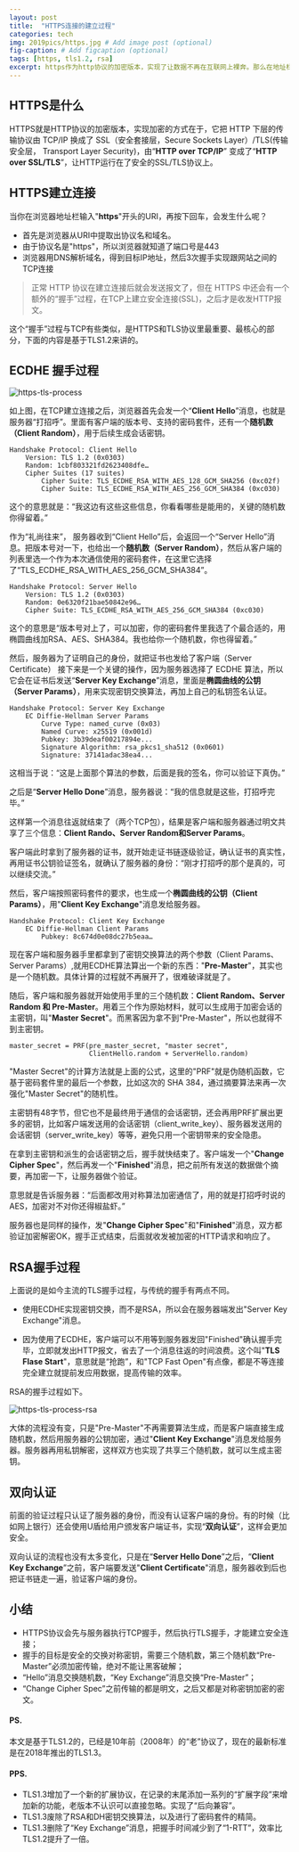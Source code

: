 ```yaml
---
layout: post
title:  "HTTPS连接的建立过程"
categories: tech
img: 2019pics/https.jpg # Add image post (optional)
fig-caption: # Add figcaption (optional)
tags: [https, tls1.2, rsa]
excerpt: https作为http协议的加密版本，实现了让数据不再在互联网上裸奔。那么在地址栏输入https后发生了哪些事情呢？我们一起来了解一下
---
```


## HTTPS是什么

HTTPS就是HTTP协议的加密版本，实现加密的方式在于，它把 HTTP 下层的传输协议由 TCP/IP 换成了 SSL（安全套接层，Secure Sockets Layer）/TLS(传输安全层， Transport Layer Security)，由“**HTTP over TCP/IP**” 变成了“**HTTP over SSL/TLS**”，让HTTP运行在了安全的SSL/TLS协议上。

## HTTPS建立连接

当你在浏览器地址栏输入"**https**"开头的URI，再按下回车，会发生什么呢？

* 首先是浏览器从URI中提取出协议名和域名。
* 由于协议名是"https"，所以浏览器就知道了端口号是443
* 浏览器用DNS解析域名，得到目标IP地址，然后3次握手实现跟网站之间的TCP连接

> 正常 HTTP 协议在建立连接后就会发送报文了，但在 HTTPS 中还会有一个额外的“握手”过程，在TCP上建立安全连接(SSL)，之后才是收发HTTP报文。

这个“握手”过程与TCP有些类似，是HTTPS和TLS协议里最重要、最核心的部分，下面的内容是基于TLS1.2来讲的。

## ECDHE 握手过程

![https-tls-process]({{site.baseurl}}/assets/img/2019pics/https-tls-process.png)

如上图，在TCP建立连接之后，浏览器首先会发一个“**Client Hello**”消息，也就是服务器“打招呼”。里面有客户端的版本号、支持的密码套件，还有一个**随机数（Client Random）**，用于后续生成会话密钥。

```
Handshake Protocol: Client Hello
    Version: TLS 1.2 (0x0303)
    Random: 1cbf803321fd2623408dfe…
    Cipher Suites (17 suites)
        Cipher Suite: TLS_ECDHE_RSA_WITH_AES_128_GCM_SHA256 (0xc02f)
        Cipher Suite: TLS_ECDHE_RSA_WITH_AES_256_GCM_SHA384 (0xc030)
```
这个的意思就是：“我这边有这些这些信息，你看看哪些是能用的，关键的随机数你得留着。”

作为“礼尚往来”， 服务器收到“Client Hello”后，会返回一个“Server Hello”消息。把版本号对一下，也给出一个**随机数（Server Random）**，然后从客户端的列表里选一个作为本次通信使用的密码套件，在这里它选择了“TLS_ECDHE_RSA_WITH_AES_256_GCM_SHA384”。
```
Handshake Protocol: Server Hello
    Version: TLS 1.2 (0x0303)
    Random: 0e6320f21bae50842e96…
    Cipher Suite: TLS_ECDHE_RSA_WITH_AES_256_GCM_SHA384 (0xc030)
```
这个的意思是“版本号对上了，可以加密，你的密码套件里我选了个最合适的，用椭圆曲线加RSA、AES、SHA384。我也给你一个随机数，你也得留着。”

然后，服务器为了证明自己的身份，就把证书也发给了客户端（Server Certificate）
接下来是一个关键的操作，因为服务器选择了 ECDHE 算法，所以它会在证书后发送“**Server Key Exchange**”消息，里面是**椭圆曲线的公钥（Server Params）**，用来实现密钥交换算法，再加上自己的私钥签名认证。
```
Handshake Protocol: Server Key Exchange
    EC Diffie-Hellman Server Params
        Curve Type: named_curve (0x03)
        Named Curve: x25519 (0x001d)
        Pubkey: 3b39deaf00217894e...
        Signature Algorithm: rsa_pkcs1_sha512 (0x0601)
        Signature: 37141adac38ea4...
```
这相当于说：“这是上面那个算法的参数，后面是我的签名，你可以验证下真伪。”

之后是“**Server Hello Done**”消息，服务器说：“我的信息就是这些，打招呼完毕。”

这样第一个消息往返就结束了（两个TCP包），结果是客户端和服务器通过明文共享了三个信息：**Client Rando、Server Random和Server Params**。

客户端此时拿到了服务器的证书，就开始走证书链逐级验证，确认证书的真实性，再用证书公钥验证签名，就确认了服务器的身份：“刚才打招呼的那个是真的，可以继续交流。”

然后，客户端按照密码套件的要求，也生成一个**椭圆曲线的公钥（Client Params）**，用"**Client Key Exchange**"消息发给服务器。

```
Handshake Protocol: Client Key Exchange
    EC Diffie-Hellman Client Params
        Pubkey: 8c674d0e08dc27b5eaa…
```

现在客户端和服务器手里都拿到了密钥交换算法的两个参数（Client Params、Server Params）,就用ECDHE算法算出一个新的东西："**Pre-Master**"，其实也是一个随机数。具体计算的过程就不再展开了，很难破译就是了。

随后，客户端和服务器就开始使用手里的三个随机数：**Client Random、Server Random 和 Pre-Master**。用着三个作为原始材料，就可以生成用于加密会话的主密钥，叫"**Master Secret**"。而黑客因为拿不到"Pre-Master"，所以也就得不到主密钥。
```
master_secret = PRF(pre_master_secret, "master secret",
                    ClientHello.random + ServerHello.random)
```
"Master Secret"的计算方法就是上面的公式，这里的"PRF"就是伪随机函数，它基于密码套件里的最后一个参数，比如这次的 SHA 384，通过摘要算法来再一次强化"Master Secret"的随机性。

主密钥有48字节，但它也不是最终用于通信的会话密钥，还会再用PRF扩展出更多的密钥，比如客户端发送用的会话密钥（client_write_key）、服务器发送用的会话密钥（server_write_key）等等，避免只用一个密钥带来的安全隐患。

在拿到主密钥和派生的会话密钥之后，握手就快结束了。客户端发一个"**Change Cipher Spec**"，然后再发一个"**Finished**"消息，把之前所有发送的数据做个摘要，再加密一下，让服务器做个验证。

意思就是告诉服务器：“后面都改用对称算法加密通信了，用的就是打招呼时说的AES，加密对不对你还得椒盐虾。”

服务器也是同样的操作，发"**Change Cipher Spec**"和"**Finished**"消息，双方都验证加密解密OK，握手正式结束，后面就收发被加密的HTTP请求和响应了。

## RSA握手过程

上面说的是如今主流的TLS握手过程，与传统的握手有两点不同。

* 使用ECDHE实现密钥交换，而不是RSA，所以会在服务器端发出"Server Key Exchange"消息。

* 因为使用了ECDHE，客户端可以不用等到服务器发回"Finished"确认握手完毕，立即就发出HTTP报文，省去了一个消息往返的时间浪费。这个叫"**TLS Flase Start**"，意思就是“抢跑”，和"TCP Fast Open"有点像，都是不等连接完全建立就提前发应用数据，提高传输的效率。

RSA的握手过程如下。

![https-tls-process-rsa]({{site.baseurl}}/assets/img/2019pics/https-tls-process-rsa.png)

大体的流程没有变，只是"Pre-Master"不再需要算法生成，而是客户端直接生成随机数，然后用服务器的公钥加密，通过"**Client Key Exchange**"消息发给服务器。服务器再用私钥解密，这样双方也实现了共享三个随机数，就可以生成主密钥。

## 双向认证

前面的验证过程只认证了服务器的身份，而没有认证客户端的身份。有的时候（比如网上银行）还会使用U盾给用户颁发客户端证书，实现“**双向认证**”，这样会更加安全。

双向认证的流程也没有太多变化，只是在“**Server Hello Done**”之后，“**Client Key Exchange**”之前，客户端要发送"**Client Certificate**"消息，服务器收到后也把证书链走一遍，验证客户端的身份。

## 小结

* HTTPS协议会先与服务器执行TCP握手，然后执行TLS握手，才能建立安全连接；
* 握手的目标是安全的交换对称密钥，需要三个随机数，第三个随机数“Pre-Master”必须加密传输，绝对不能让黑客破解；
* “Hello”消息交换随机数，“Key Exchange”消息交换“Pre-Master”；
* “Change Cipher Spec”之前传输的都是明文，之后又都是对称密钥加密的密文。

#### PS.

本文是基于TLS1.2的，已经是10年前（2008年）的“老”协议了，现在的最新标准是在2018年推出的TLS1.3。

#### PPS.

* TLS1.3增加了一个新的扩展协议，在记录的末尾添加一系列的“扩展字段”来增加新的功能，老版本不认识可以直接忽略。实现了“后向兼容”。
* TLS1.3废除了RSA和DH密钥交换算法，以及进行了密码套件的精简。
* TLS1.3删除了“Key Exchange”消息，把握手时间减少到了“1-RTT”，效率比TLS1.2提升了一倍。